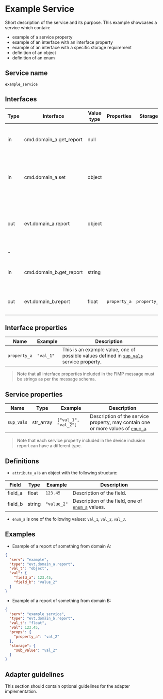 # Example Service

Short description of the service and its purpose. This example showcases a service which contain: 
* example of a service property
* example of an interface with an interface property
* example of an interface with a specific storage requirement
* definition of an object
* definition of an enum

## Service name

`example_service`

## Interfaces

| Type | Interface               | Value type | Properties   | Storage      | Description                                                                           |
|------|-------------------------|------------|--------------|--------------|---------------------------------------------------------------------------------------|
| in   | cmd.domain_a.get_report | null       |              |              | Requests a report of something from domain A.                                         |
| in   | cmd.domain_a.set        | object     |              |              | Sets something in domain A, see definition of [`object_a`](#definitions) object.      |
| out  | evt.domain_a.report     | object     |              |              | Reports something from domain A, see definition of [`object_a`](#definitions) object. |
| -    |                         |            |              |              |                                                                                       |
| in   | cmd.domain_b.get_report | string     |              |              | Requests a report of something from domain B.                                         |
| out  | evt.domain_b.report     | float      | `property_a` | `property_a` | Reports something from domain B.                                                      |

## Interface properties

| Name         | Example   | Description                                                                                                     |
|--------------|-----------|-----------------------------------------------------------------------------------------------------------------|
| `property_a` | `"val_1"` | This is an example value, one of possible values defined in [`sup_vals`](#service-properties) service property. |

> Note that all interface properties included in the FIMP message must be strings as per the message schema.

## Service properties

| Name       | Type      | Example              | Description                                                                                      |
|------------|-----------|----------------------|--------------------------------------------------------------------------------------------------|
| `sup_vals` | str_array | `["val_1", "val_2"]` | Description of the service property, may contain one or more values of [`enum_a`](#definitions). |

> Note that each service property included in the device inclusion report can have a different type.

## Definitions

* `attribute_a` is an object with the following structure:

| Field   | Type   | Example     | Description                                                       |
|---------|--------|-------------|-------------------------------------------------------------------|
| field_a | float  | `123.45`    | Description of the field.                                         |
| field_b | string | `"value_2"` | Description of the field, one of [`enum_a`](#definitions) values. |

* `enum_a` is one of the following values: `val_1`, `val_2`, `val_3`.

## Examples

* Example of a report of something from domain A:

```json
{
  "serv": "example",
  "type": "evt.domain_a.report",
  "val_t": "object",
  "val": {
    "field_a": 123.45,
    "field_b": "value_2"
  }
}
```

* Example of a report of something from domain B:

```json
{
  "serv": "example_service",
  "type": "evt.domain_b.report",
  "val_t": "float",
  "val": 123.45,
  "props": {
    "property_a": "val_2"
  },
  "storage": {
    "sub_value": "val_2"
  }
}
```

## Adapter guidelines

This section should contain optional guidelines for the adapter implementation.